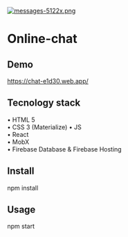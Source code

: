 [![messages-5122x.png](https://i.postimg.cc/KcLN0SrP/messages-5122x.png)](https://postimg.cc/jCxPj112)

# Online-chat

## Demo
https://chat-e1d30.web.app/

## Tecnology stack
• HTML 5    
• CSS 3 (Materialize) 
• JS  
• React  
• MobX  
• Firebase Database & Firebase Hosting 

## Install
npm install
## Usage
npm start
